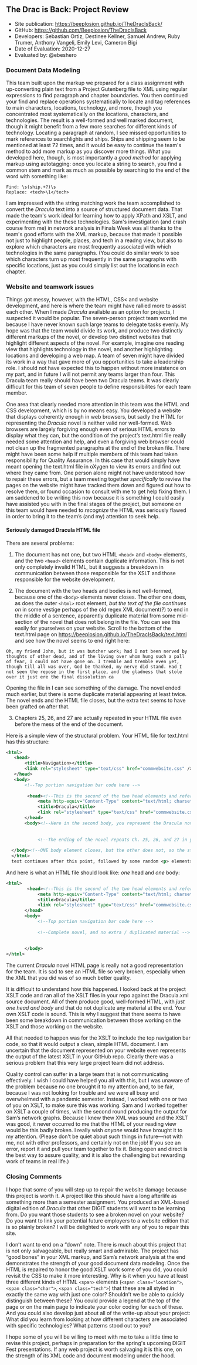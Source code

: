 ## The Drac is Back: Project Review

* Site publication: <https://beeplosion.github.io/TheDracIsBack/>
* GitHub: <https://github.com/Beeplosion/TheDracIsBack>
* Developers: Sebastian Ortiz, Destinee Kellner, Samuel Andrew, Ruby Trumer, Anthony Vangeli, Emily Levi, Cameron Bigi
* Date of Evaluation: 2020-12-27
* Evaluated by: @ebeshero

### Document Data Modeling
This team built upon the markup we prepared for a class assignment with up-converting plain text from a Project Gutenberg file to XML using regular expressions to find paragraph and chapter boundaries. You then continued your find and replace operations systematically to locate and tag references to main characters, locations, technology, and more, though you concentrated most systematically on the locations, characters, and technologies. The result is a well-formed and well marked document, though it might benefit from a few more searches for different kinds of technology. Locating a paragraph at random, I see missed opportunities to mark references to searchlights and ships. Ships and shipping seem to be mentioned at least 72 times, and it would be easy to continue the team's method to add more markup as you discover more things. What you developed here, though, is most importantly a *good method* for applying markup using autotagging: once you locate a string to search, you find a common stem and mark as much as possible by searching to the end of the word with something like: 

```
Find: \s(ship.+?)\s
Replace: <tech>\1</tech>
```

I am impressed with the string matching work the team accomplished to convert the *Dracula* text into a source of structured document data. That made the team's work ideal for learning how to apply XPath and XSLT, and experimenting with the these technologies. Sam's investigation (and crash course from me) in network analysis in Finals Week was all thanks to the team's good efforts with the XML markup, because that made it possible not just to highlight people, places, and tech in a readng view, but also to explore which characters are most frequently associated with which technologies in the same paragraphs. (You could do similar work to see which characters turn up most frequently in the same paragraphs with specific locations, just as you could simply list out the locations in each chapter.

### Website and teamwork issues
Things got messy, however, with the HTML, CSS< and website development, and here is where the team might have rallied more to assist each other. When I made *Dracula* available as an option for projects, I suspected it would be popular. The seven-person project team worried me because I have never known such large teams to delegate tasks evenly. My hope was that the team would divide its work, and produce two distinctly different markups of the novel, or develop two distinct websites that highlight different aspects of the novel. For example, imagine one reading view that highlights technology in the novel, and another highlighting locations and developing a web map. A team of seven might have divided its work in a way that gave more of you opportunities to take a leadership role. I should not have expected this to happen without more insistence on my part, and in future I will not permit any teams larger than four. This Dracula team really should have been two Dracula teams. It was clearly difficult for this team of seven people to define responsibilites for each team member. 

One area that clearly needed more attention in this team was the HTML and CSS development, which is by no means easy. You developed a website that displays coherently enough in web browsers, but sadly the HTML for representing the  *Dracula* novel is neither valid nor well-formed. Web browsers are largely forgiving enough even of serious HTML errors to display what they can, but the condition of the project’s text.html file really needed some attention and help, and even a forgiving web browser could not clean up the fragmented paragraphs at the end of the broken file. There might have been some help if multiple members of this team had taken responsibility for Quality Assurance. In this case that would simply have meant opening the text.html file in oXygen to view its errors and find out where they came from. One person alone might not have understood how to repair these errors, but a team meeting together *specifically* to review the pages on the website might have tracked them down and figured out how to resolve them, or found occasion to consult with me to get help fixing them. I am saddened to be writing this now because it is something I could easily have assisted you with in the final stages of the project, but someone on this team would have needed to *recognize* the HTML was seriously flawed in order to bring it to the team’s (and my) attention to seek help. 

#### Seriously damaged Dracula HTML file

There are several problems:

1) The document has not one, but two HTML `<head>` and `<body>` elements, and the two `<head>` elements contain duplicate information. This is not only completely invalid HTML, but it suggests a breakdown in communication between those responsible for the XSLT and those responsible for the website development. 

2) The document with the two heads and bodies is not well-formed, because one of the `<body>` elements never closes. The other one does, as does the outer `<html>` root element, *but the text of the file continues on* in some vestige perhaps of the old regex XML document(?) to end in the middle of a sentence, apparently duplicate material from some mid-section of the novel that does not belong in the file. You can see this easily for yourselves on your website. Scroll to the bottom of the text.html page on  <https://beeplosion.github.io/TheDracIsBack/text.html> and see how the novel seems to end right here:

```
Oh, my friend John, but it was butcher work; had I not been nerved by thoughts of other dead, and of the living over whom hung such a pall of fear, I could not have gone on. I tremble and tremble even yet, though till all was over, God be thanked, my nerve did stand. Had I not seen the repose in the first place, and the gladness that stole over it just ere the final dissolution ca
```

Opening the file in <oXygen/> I can see something of the damage. The novel ended much earlier, but there is some duplicate material appearing at least twice. The novel ends and the HTML file closes, but the extra text seems to have been grafted on after that.

3) Chapters 25, 26, and 27 are actually repeated in your HTML file even before the mess of the end of the document.

Here is a simple view of the structural problem. Your HTML file for text.html has this structure:

```xml
<html>
   <head>
       <title>Navigation></title>
       <link rel="stylesheet" type="text/css" href="commwebsite.css" />
   </head>
   <body>
       <!--Top portion navigation bar code here -->
   
        <head><!--This is the second of the two head elements and references the exact same CSS -->
            <meta http-equiv="Content-Type" content="text/html; charset=utf-8" />
            <title>Dracula</title>
            <link rel="stylesheet" type="text/css" href="commwebsite.css" />
       </head>
       <body><!--Here in the second body, you represent the Dracula novel -->
   
   
            <!--The ending of the novel repeats Ch. 25, 26, and 27 in your version. -->
            
  </body><!--ONE body element closes, but the other does not, so the structure of this file is not well-formed. -->
  </html>
  text continues after this point, followed by some random <p> elements, that end in a broken <p> with a half sentence. 
```

And here is what an HTML file should look like: *one* head and *one* body:

```xml
<html>
        <head><!--This is the second of the two head elements and references the exact same CSS -->
            <meta http-equiv="Content-Type" content="text/html; charset=utf-8" />
            <title>Dracula</title>
            <link rel="stylesheet" type="text/css" href="commwebsite.css" />
       </head>
       <body>
            <!--Top portion navigation bar code here -->
            
            <!--Complete novel, and no extra / duplicated material -->
       
       
       </body>
</html>
```

The current *Dracula* novel HTML page is really not a good representation for the team. It is sad to see an HTML file so very broken, especially when the XML that you did was of so much better quality. 

It is difficult to understand how this happened. I looked back at the project XSLT code and ran all of the XSLT files in your repo against the Dracula.xml source document. All of them produce good, well-formed HTML, with *just one head and body* and that do not duplicate any material at the end. Your own XSLT code is sound. This is why I suggest that there seems to have been some breakdown in communication between those working on the XSLT and those working on the website. 

All that needed to happen was for the XSLT to include the top navigation bar code, so that it would output a clean, simple HTML document. I am uncertain that the document represented on your website even represents the output of the latest XSLT in your GitHub repo. Clearly there was a serious problem that this very large project team did not address.

Quality control can suffer in a large team that is not communicating effectively. I wish I could have helped you all with this, but I was unaware of the problem because no one brought it to my attention and, to be fair, because I was not looking for trouble and we were all busy and overwhelmed with a pandemic semester. Instead, I worked with one or two of you on XSLT, to make sure this was working. Sam and I worked together on XSLT a couple of times, with the second round producing the output for Sam’s network graphs. Because I knew thew XML was sound and the XSLT was good, it never occurred to me that the HTML of your reading view would be this badly broken. I really wish *anyone* would have brought it to my attention. (Please don’t be quiet about such things in future—not with me, not with other professors, and certainly not on the job! If you see an error, report it and pull your team together to fix it. Being open and direct is the best way to assure quality, and it is also the challenging but rewarding work of teams in real life.)

### Closing Comments
I hope that some of you will step up to repair the website damage because this project is worth it. A project like this should have a long afterlife as something more than a semester assignment. You produced an XML-based digital edition of *Dracula* that other DIGIT students will want to be learning from. Do you want those students to see a broken novel on your website? Do you want to link your potential future employers to a website edition that is so plainly broken? I will be delighted to work with any of you to repair this site.

I don’t want to end on a “down” note. There is much about this project that is not only salvageable, but really smart and admirable. The project has “good bones” in your XML markup, and Sam’s network analysis at the end demonstrates the strength of your good document data modeling. Once the HTML is repaired to honor the good XSLT work some of you did, you could revisit the CSS to make it more interesting. Why is it when you have at least three different kinds of HTML `<span>` elements (`<span class="location">`, `<span class="char">`, `<span class="tech">`) that these are all styled in exactly the same way with just one color? Shouldn’t we be able to quickly distinguish between these? You could provide a legend at the top of the page or on the main page to indicate your color coding for each of these. And you could also develop just about all of the write-up about your project: What did you learn from looking at how different characters are associated with specific technologies? What patterns stood out to you? 

I hope some of you will be willing to meet with me to take a little time to revise this project, perhaps in preparation for the spring's upcoming DIGIT Fest presentations. If any web project is worth salvaging it is this one, on the strength of its XML code and document modeling under the hood. 
